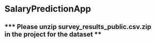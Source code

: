 # SalaryPredictionApp



## *** Please unzip survey_results_public.csv.zip in the project for the dataset ** 

